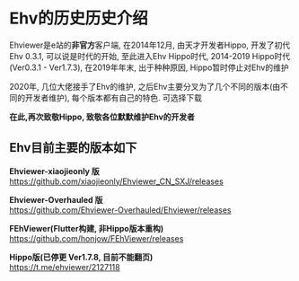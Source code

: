 # Ehv的历史历史介绍

Ehviewer是e站的**非官方**客户端, 在2014年12月, 由天才开发者Hippo, 开发了初代Ehv 0.3.1, 可以说是时代的开始, 至此进入Ehv Hippo时代, 2014-2019 Hippo时代 (Ver0.3.1 - Ver1.7.3), 在2019年年末, 出于种种原因, Hippo暂时停止对Ehv的维护

2020年, 几位大佬接手了Ehv的维护, 之后Ehv主要分叉为了几个不同的版本(由不同的开发者维护), 每个版本都有自己的特色. 可选择下载

**在此,再次致敬Hippo, 致敬各位默默维护Ehv的开发者**

Ehv目前主要的版本如下
------------

**Ehviewer-xiaojieonly 版**  
https://github.com/xiaojieonly/Ehviewer_CN_SXJ/releases

**Ehviewer-Overhauled 版**  
https://github.com/Ehviewer-Overhauled/Ehviewer/releases

**FEhViewer(Flutter构建, 非Hippo版本重构)**  
https://github.com/honjow/FEhViewer/releases

**Hippo版(已停更 Ver1.7.8, 目前不能翻页)**  
https://t.me/ehviewer/2127118

